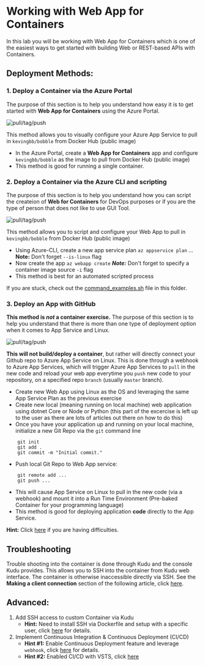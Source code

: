 ﻿# Working with Web App for Containers

In this lab you will be working with Web App for Containers which is one of the easiest ways to get started with building Web or REST-based APIs with Containers.

## Deployment Methods:

### 1. Deploy a Container via the Azure Portal

The purpose of this section is to help you understand how easy it is to get started with **Web App for Containers** using the Azure Portal.

![pull/tag/push](images/deploy_container_with_portal.png)

This method allows you to visually configure your Azure App Service to pull in ```kevingbb/bobble``` from Docker Hub (public image)
- In the Azure Portal, create a **Web App for Containers** app and configure ``kevingbb/bobble`` as the image to pull from Docker Hub (public image)
- This method is good for running a single container.

### 2. Deploy a Container via the Azure CLI and scripting

The purpose of this section is to help you understand how you can script the createion of **Web for Containers** for DevOps purposes or if you are the type of person that does not like to use GUI Tool.

![pull/tag/push](images/deploy_container_with_cli.png)

This method allows you to script and configure your Web App to pull in ``kevingbb/bobble`` from Docker Hub (public image)
- Using Azure-CLI, create a new app service plan ```az appservice plan``` ... **Note:** Don't forget ```--is-linux``` flag
- Now create the app ```az webapp create``` ***Note:*** Don't forget to specify a container image source ```-i``` flag
- This method is best for an automated scripted process

If you are stuck, check out the [command_examples.sh](command_examples.sh) file in this folder.

### 3. Deploy an App with GitHub

**This method is ___not___ a container exercise.**
The purpose of this section is to help you understand that there is more than one type of deployment option when it comes to App Service and Linux.

![pull/tag/push](images/deploy_app_with_github.png)

**This will not build/deploy a container**, but rather will directly connect your Github repo to Azure App Service on Linux.  This is done through a webhook to Azure App Services, which will trigger Azure App Services to ```pull``` in the new code and reload your web app everytime you ```push``` new code to your repository, on a specified repo ```branch``` (usually ```master``` branch).

- Create new Web App using Linux as the OS and leveraging the same App Service Plan as the previous exercise
- Create new local (meaning running on local machine) web application using dotnet Core or Node or Python (this part of the excercise is left up to the user as there are lots of articles out there on how to do this)
- Once you have your application up and running on your local machine, initialize a new Git Repo via the ```git``` command line
```:bash
    git init
    git add .
    git commit -m "Initial commit."
```
- Push local Git Repo to Web App service:
```:bash
    git remote add ...
    git push ...
```
- This will cause App Service on Linux to pull in the new code (via a webhook) and mount it into a Run Time Environment (Pre-baked Container for your programming language)
- This method is good for deploying application **code** directly to the App Service.

**Hint:** Click [here](https://docs.microsoft.com/en-us/azure/app-service/app-service-deploy-local-git) if you are having difficulties.

## Troubleshooting

Trouble shooting into the container is done through Kudu and the console Kudu provides.  This allows you to SSH into the container from Kudu web interface.  The container is otherwise inaccessible directly via SSH. See the **Making a client connection** section of the following article, click [here](https://docs.microsoft.com/en-us/azure/app-service/containers/app-service-linux-ssh-support).

## Advanced:

1. Add SSH access to custom Container via Kudu
    - **Hint:** Need to install SSH via Dockerfile and setup with a specific user, click [here](https://docs.microsoft.com/en-us/azure/app-service/containers/app-service-linux-ssh-support) for details.
2. Implement Continuous Integration & Continuous Deployment (CI/CD)
    - **Hint #1:** Enable Continuous Deployment feature and leverage ``webhook``, click [here](https://docs.microsoft.com/en-us/azure/app-service/containers/app-service-linux-ci-cd) for details.
    - **Hint #2:** Enabled CI/CD with VSTS, click [here](https://docs.microsoft.com/en-us/vsts/build-release/apps/cd/deploy-docker-webapp)
